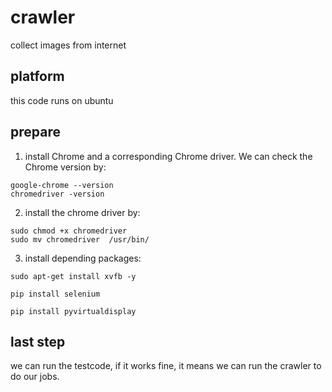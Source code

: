 # crawler
collect images from internet
## platform
this code runs on ubuntu
## prepare
1. install Chrome and a corresponding Chrome driver. We can check the Chrome version by:
```angular2html
google-chrome --version
chromedriver -version
```
2. install the chrome driver by:
```angular2html
sudo chmod +x chromedriver
sudo mv chromedriver  /usr/bin/
```
3. install depending packages:
```angular2html
sudo apt-get install xvfb -y
 
pip install selenium
 
pip install pyvirtualdisplay
```

## last step
we can run the testcode, if it works fine, it means we can run the crawler to do our jobs.

